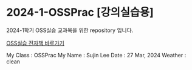 # 2024-1-OSSPrac [강의실습용]

2024-1학기 OSS실습 교과목을 위한 repository 입니다.

[OSS실습 전자책 바로가기](https://wikidocs.net/book/13835)

My Class : OSSPrac
My Name : Sujin Lee
Date : 27 Mar, 2024
Weather : clean
